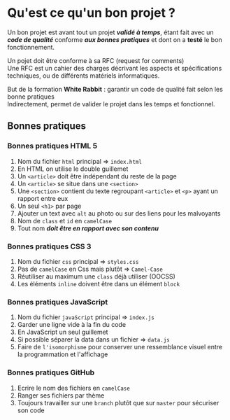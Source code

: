 # Qu'est ce qu'un bon projet ?

Un bon projet est avant tout un projet ***validé à temps***, étant fait avec un ***code de qualité*** conforme ***aux 
bonnes pratiques*** et dont on a **testé** le bon fonctionnement.

Un pojet doit être conforme à sa RFC (request for comments)  
Une RFC est un cahier des charges décrivant les aspects et spécifications techniques, ou de différents matériels 
informatiques.    

But de la formation **White Rabbit** : garantir un code de qualité fait selon les bonne pratiques  
Indirectement, permet de valider le projet dans les temps et fonctionnel.  

## Bonnes pratiques

### Bonnes pratiques HTML 5 

1. Nom du fichier `html` principal => `index.html`
1. En HTML on utilise le double guillemet
1. Un `<article>` doit être indépendant du reste de la page
1. Un `<article>` se situe dans une `<section>` 
1. Une `<section>` contient du texte regroupant `<article>` et `<p>` ayant un rapport entre eux
1. Un seul `<h1>` par page
1. Ajouter un text avec `alt` au photo ou sur des liens pour les malvoyants
1. Nom de `class` et `id` en `camelCase`
1. Tout nom ***doit être en rapport avec son contenu***

### Bonnes pratiques CSS 3

1. Nom du fichier `css` principal => `styles.css`
1. Pas de `camelCase` en Css mais plutôt => `Camel-Case`
1. Réutiliser au maximum une `class` déjà utiliser (OOCSS)
1. Les éléments `inline` doivent être dans un élément `block`

### Bonnes pratiques JavaScript

1. Nom du fichier `javaScript` principal => `index.js`
1. Garder une ligne vide à la fin du code
1. En JavaScript un seul guillemet 
1. Si possible séparer la data dans un fichier => `data.js`
1. Faire de `l'isomorphisme` pour conserver une ressemblance visuel entre la programmation et l'affichage

### Bonnes pratiques GitHub

1. Ecrire le nom des fichiers en `camelCase`
1. Ranger ses fichiers par thème
1. Toujours travailler sur une `branch` plutôt que sur `master` pour sécuriser son code

